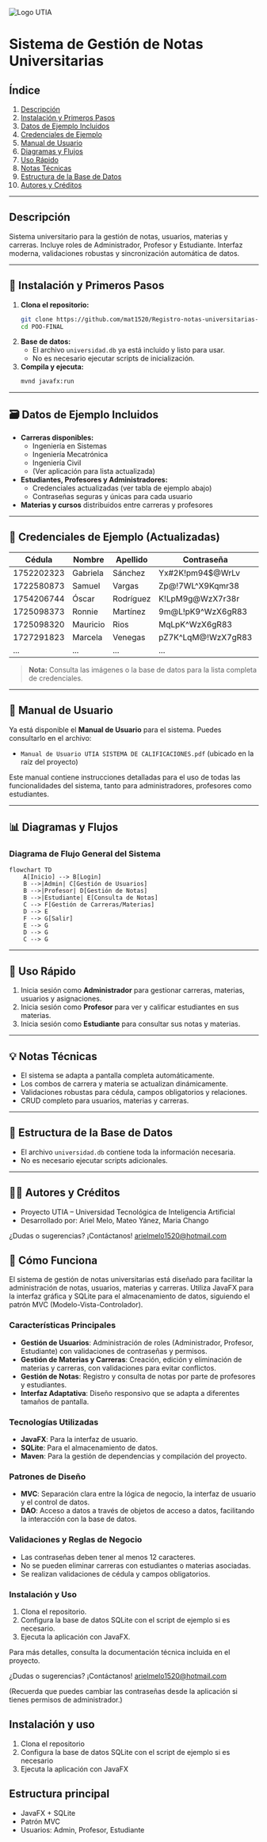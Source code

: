 ![Logo UTIA](src/main/resources/images/logo.png)

# Sistema de Gestión de Notas Universitarias

## Índice
1. [Descripción](#descripción)
2. [Instalación y Primeros Pasos](#instalación-y-primeros-pasos)
3. [Datos de Ejemplo Incluidos](#datos-de-ejemplo-incluidos)
4. [Credenciales de Ejemplo](#credenciales-de-ejemplo-actualizadas)
5. [Manual de Usuario](#manual-de-usuario)
6. [Diagramas y Flujos](#diagramas-y-flujos)
7. [Uso Rápido](#uso-rápido)
8. [Notas Técnicas](#notas-técnicas)
9. [Estructura de la Base de Datos](#estructura-de-la-base-de-datos)
10. [Autores y Créditos](#autores-y-créditos)

---

## Descripción
Sistema universitario para la gestión de notas, usuarios, materias y carreras. Incluye roles de Administrador, Profesor y Estudiante. Interfaz moderna, validaciones robustas y sincronización automática de datos.

---

## 🚀 Instalación y Primeros Pasos

1. **Clona el repositorio:**
   ```bash
   git clone https://github.com/mat1520/Registro-notas-universitarias-en-Java-y-Sql-Lite
   cd POO-FINAL
   ```
2. **Base de datos:**
   - El archivo `universidad.db` ya está incluido y listo para usar.
   - No es necesario ejecutar scripts de inicialización.
3. **Compila y ejecuta:**
   ```bash
   mvnd javafx:run
   ```

---

## 🗃️ Datos de Ejemplo Incluidos
- **Carreras disponibles:**
  - Ingeniería en Sistemas
  - Ingeniería Mecatrónica
  - Ingeniería Civil
  - (Ver aplicación para lista actualizada)
- **Estudiantes, Profesores y Administradores:**
  - Credenciales actualizadas (ver tabla de ejemplo abajo)
  - Contraseñas seguras y únicas para cada usuario
- **Materias y cursos** distribuidos entre carreras y profesores

---

## 🔑 Credenciales de Ejemplo (Actualizadas)

| Cédula      | Nombre                | Apellido     | Contraseña                | Rol         |
|-------------|-----------------------|--------------|---------------------------|-------------|
| 1752202323  | Gabriela              | Sánchez      | Yx#2K!pm94$@WrLv          | ESTUDIANTE  |
| 1722580873  | Samuel                | Vargas       | Zp@!7WL^X9Kqmr38          | ESTUDIANTE  |
| 1754206744  | Óscar                 | Rodríguez    | K!LpM9g@WzX7r38r          | ADMIN       |
| 1725098373  | Ronnie                | Martínez     | 9m@L!pK9^WzX6gR83         | PROFESOR    |
| 1725098320  | Mauricio              | Rios         | MqLpK^WzX6gR83            | PROFESOR    |
| 1727291823  | Marcela               | Venegas      | pZ7K^LqM@!WzX7gR83        | PROFESOR    |
| ...         | ...                   | ...          | ...                       | ...         |

> **Nota:** Consulta las imágenes o la base de datos para la lista completa de credenciales.

---

## 📘 Manual de Usuario

Ya está disponible el **Manual de Usuario** para el sistema. Puedes consultarlo en el archivo:

- `Manual de Usuario UTIA SISTEMA DE CALIFICACIONES.pdf` (ubicado en la raíz del proyecto)

Este manual contiene instrucciones detalladas para el uso de todas las funcionalidades del sistema, tanto para administradores, profesores como estudiantes.

---

## 📊 Diagramas y Flujos

### Diagrama de Flujo General del Sistema

```mermaid
flowchart TD
    A[Inicio] --> B[Login]
    B -->|Admin| C[Gestión de Usuarios]
    B -->|Profesor| D[Gestión de Notas]
    B -->|Estudiante| E[Consulta de Notas]
    C --> F[Gestión de Carreras/Materias]
    D --> E
    F --> G[Salir]
    E --> G
    D --> G
    C --> G
```


---

## 📝 Uso Rápido
1. Inicia sesión como **Administrador** para gestionar carreras, materias, usuarios y asignaciones.
2. Inicia sesión como **Profesor** para ver y calificar estudiantes en sus materias.
3. Inicia sesión como **Estudiante** para consultar sus notas y materias.

---

## 💡 Notas Técnicas
- El sistema se adapta a pantalla completa automáticamente.
- Los combos de carrera y materia se actualizan dinámicamente.
- Validaciones robustas para cédula, campos obligatorios y relaciones.
- CRUD completo para usuarios, materias y carreras.

---

## 📂 Estructura de la Base de Datos
- El archivo `universidad.db` contiene toda la información necesaria.
- No es necesario ejecutar scripts adicionales.

---

## 👨‍💻 Autores y Créditos
- Proyecto UTIA – Universidad Tecnológica de Inteligencia Artificial
- Desarrollado por: Ariel Melo, Mateo Yánez, Maria Chango

¿Dudas o sugerencias? ¡Contáctanos! 
arielmelo1520@hotmail.com

## 📝 Cómo Funciona
El sistema de gestión de notas universitarias está diseñado para facilitar la administración de notas, usuarios, materias y carreras. Utiliza JavaFX para la interfaz gráfica y SQLite para el almacenamiento de datos, siguiendo el patrón MVC (Modelo-Vista-Controlador).

### Características Principales
- **Gestión de Usuarios**: Administración de roles (Administrador, Profesor, Estudiante) con validaciones de contraseñas y permisos.
- **Gestión de Materias y Carreras**: Creación, edición y eliminación de materias y carreras, con validaciones para evitar conflictos.
- **Gestión de Notas**: Registro y consulta de notas por parte de profesores y estudiantes.
- **Interfaz Adaptativa**: Diseño responsivo que se adapta a diferentes tamaños de pantalla.

### Tecnologías Utilizadas
- **JavaFX**: Para la interfaz de usuario.
- **SQLite**: Para el almacenamiento de datos.
- **Maven**: Para la gestión de dependencias y compilación del proyecto.

### Patrones de Diseño
- **MVC**: Separación clara entre la lógica de negocio, la interfaz de usuario y el control de datos.
- **DAO**: Acceso a datos a través de objetos de acceso a datos, facilitando la interacción con la base de datos.

### Validaciones y Reglas de Negocio
- Las contraseñas deben tener al menos 12 caracteres.
- No se pueden eliminar carreras con estudiantes o materias asociadas.
- Se realizan validaciones de cédula y campos obligatorios.

### Instalación y Uso
1. Clona el repositorio.
2. Configura la base de datos SQLite con el script de ejemplo si es necesario.
3. Ejecuta la aplicación con JavaFX.

Para más detalles, consulta la documentación técnica incluida en el proyecto.

¿Dudas o sugerencias? ¡Contáctanos! 
arielmelo1520@hotmail.com


(Recuerda que puedes cambiar las contraseñas desde la aplicación si tienes permisos de administrador.)

## Instalación y uso

1. Clona el repositorio
2. Configura la base de datos SQLite con el script de ejemplo si es necesario
3. Ejecuta la aplicación con JavaFX

## Estructura principal
- JavaFX + SQLite
- Patrón MVC
- Usuarios: Admin, Profesor, Estudiante